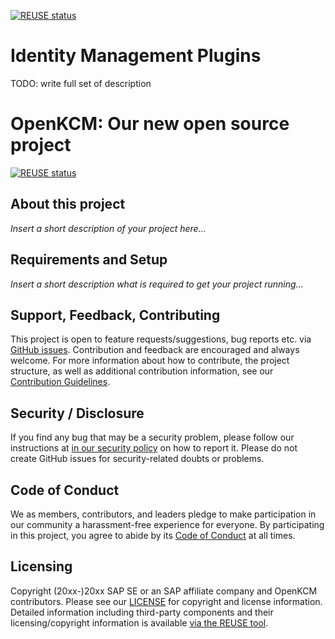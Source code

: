 [![REUSE status](https://api.reuse.software/badge/github.com/openkcm/identity-management-plugins)](https://api.reuse.software/info/github.com/openkcm/identity-management-plugins)

# Identity Management Plugins

TODO: write full set of description

# OpenKCM: Our new open source project

[![REUSE status](https://api.reuse.software/badge/github.com/openkcm/identity-management-plugins)](https://api.reuse.software/info/github.com/openkcm/identity-management-plugins)

## About this project

*Insert a short description of your project here...*

## Requirements and Setup

*Insert a short description what is required to get your project running...*

## Support, Feedback, Contributing

This project is open to feature requests/suggestions, bug reports etc. via [GitHub issues](https://github.com/openkcm/identity-management-plugins/issues). Contribution and feedback are encouraged and always welcome. For more information about how to contribute, the project structure, as well as additional contribution information, see our [Contribution Guidelines](CONTRIBUTING.md).

## Security / Disclosure
If you find any bug that may be a security problem, please follow our instructions at [in our security policy](https://github.com/openkcm/identity-management-plugins/security/policy) on how to report it. Please do not create GitHub issues for security-related doubts or problems.

## Code of Conduct

We as members, contributors, and leaders pledge to make participation in our community a harassment-free experience for everyone. By participating in this project, you agree to abide by its [Code of Conduct](https://github.com/openkcm/.github/blob/main/CODE_OF_CONDUCT.md) at all times.

## Licensing

Copyright (20xx-)20xx SAP SE or an SAP affiliate company and OpenKCM contributors. Please see our [LICENSE](LICENSE) for copyright and license information. Detailed information including third-party components and their licensing/copyright information is available [via the REUSE tool](https://api.reuse.software/info/github.com/openkcm/identity-management-plugins).
